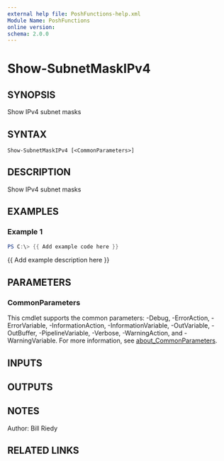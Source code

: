 ```yaml
---
external help file: PoshFunctions-help.xml
Module Name: PoshFunctions
online version:
schema: 2.0.0
---
```


# Show-SubnetMaskIPv4

## SYNOPSIS
Show IPv4 subnet masks

## SYNTAX

```
Show-SubnetMaskIPv4 [<CommonParameters>]
```

## DESCRIPTION
Show IPv4 subnet masks

## EXAMPLES

### Example 1
```powershell
PS C:\> {{ Add example code here }}
```

{{ Add example description here }}

## PARAMETERS

### CommonParameters
This cmdlet supports the common parameters: -Debug, -ErrorAction, -ErrorVariable, -InformationAction, -InformationVariable, -OutVariable, -OutBuffer, -PipelineVariable, -Verbose, -WarningAction, and -WarningVariable. For more information, see [about_CommonParameters](http://go.microsoft.com/fwlink/?LinkID=113216).

## INPUTS

## OUTPUTS

## NOTES
Author:     Bill Riedy

## RELATED LINKS
